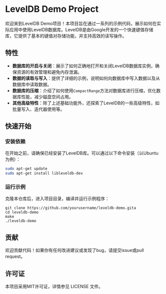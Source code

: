 # LevelDB Demo Project

欢迎来到LevelDB Demo项目！本项目旨在通过一系列的示例代码，展示如何在实际应用中使用LevelDB数据库。LevelDB是由Google开发的一个快速键值存储库，它提供了基本的键值对存储功能，并支持高效的读写操作。

## 特性

- **数据库的开启与关闭**：展示了如何正确地打开和关闭LevelDB数据库实例，确保资源的有效管理和避免内存泄漏。
- **数据的读取与写入**：提供了详细的示例，说明如何向数据库中写入数据以及从数据库中读取数据。
- **数据库的压缩**：介绍了如何使用`CompactRange`方法对数据库进行压缩，优化数据库性能，减少磁盘空间占用。
- **其他高级特性**：除了上述基础功能外，还探索了LevelDB的一些高级特性，如批量写入、迭代器使用等。

## 快速开始

### 安装依赖

在开始之前，请确保已经安装了LevelDB库。可以通过以下命令安装（以Ubuntu为例）：

```bash
sudo apt-get update
sudo apt-get install libleveldb-dev
```

### 运行示例
克隆本仓库后，进入项目目录，编译并运行示例程序：

```shell
git clone https://github.com/yourusername/leveldb-demo.gita
cd leveldb-demo
make
./leveldb-demo
```
## 贡献
欢迎贡献代码！如果你有任何改进建议或发现了bug，请提交issue或pull request。

## 许可证
本项目采用MIT许可证，详情参见 LICENSE 文件。
